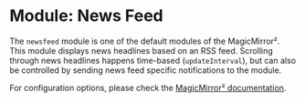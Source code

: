 # Module: News Feed

The `newsfeed` module is one of the default modules of the MagicMirror².
This module displays news headlines based on an RSS feed. Scrolling through news headlines happens time-based (`updateInterval`), but can also be controlled by sending news feed specific notifications to the module.

For configuration options, please check the [MagicMirror² documentation](https://docs.magicmirror.builders/modules/newsfeed.html).
